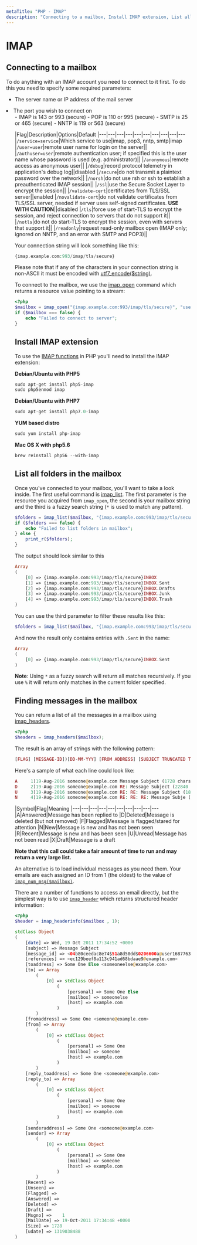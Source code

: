 ```yaml
---
metaTitle: "PHP - IMAP"
description: "Connecting to a mailbox, Install IMAP extension, List all folders in the mailbox, Finding messages in the mailbox"
---
```


# IMAP



## Connecting to a mailbox


To do anything with an IMAP account you need to connect to it first. To do this you need to specify some required parameters:

- The server name or IP address of the mail server
<li>The port you wish to connect on
<ul>
- IMAP is 143 or 993 (secure)
- POP is 110 or 995 (secure)
- SMTP is 25 or 465 (secure)
- NNTP is 119 or 563 (secure)

|Flag|Description|Options|Default
|---|---|---|---|---|---|---|---|---|---
|`/service=service`|Which service to use|imap, pop3, nntp, smtp|imap
|`/user=user`|remote user name for login on the server||
|`/authuser=user`|remote authentication user; if specified this is the user name whose password is used (e.g. administrator)||
|`/anonymous`|remote access as anonymous user||
|`/debug`|record protocol telemetry in application's debug log||disabled
|`/secure`|do not transmit a plaintext password over the network||
|`/norsh`|do not use rsh or ssh to establish a preauthenticated IMAP session||
|`/ssl`|use the Secure Socket Layer to encrypt the session||
|`/validate-cert`|certificates from TLS/SSL server||enabled
|`/novalidate-cert`|do not validate certificates from TLS/SSL server, needed if server uses self-signed certificates. **USE WITH CAUTION**||disabled
|`/tls`|force use of start-TLS to encrypt the session, and reject connection to servers that do not support it||
|`/notls`|do not do start-TLS to encrypt the session, even with servers that support it||
|`/readonly`|request read-only mailbox open (IMAP only; ignored on NNTP, and an error with SMTP and POP3)||

Your connection string will look something like this:

```php
{imap.example.com:993/imap/tls/secure}

```

Please note that if any of the characters in your connection string is non-ASCII it must be encoded with [utf7_encode($string)](https://php.net/manual/en/function.imap-utf7-encode.php).

To connect to the mailbox, we use the [imap_open](https://secure.php.net/manual/en/function.imap-open.php) command which returns a resource value pointing to a stream:

```php
<?php
$mailbox = imap_open("{imap.example.com:993/imap/tls/secure}", "username", "password");
if ($mailbox === false) {
    echo "Failed to connect to server";
}

```



## Install IMAP extension


To use the [IMAP functions](http://www.php.net/imap) in PHP you'll need to install the IMAP extension:

**Debian/Ubuntu with PHP5**

```php
sudo apt-get install php5-imap
sudo php5enmod imap

```

**Debian/Ubuntu with PHP7**

```php
sudo apt-get install php7.0-imap

```

**YUM based distro**

```php
sudo yum install php-imap

```

**Mac OS X  with php5.6**

```php
brew reinstall php56 --with-imap

```



## List all folders in the mailbox


Once you've connected to your mailbox, you'll want to take a look inside. The first useful command is [imap_list](https://secure.php.net/manual/en/function.imap-list.php). The first parameter is the resource you acquired from `imap_open`, the second is your mailbox string and the third is a fuzzy search string (`*` is used to match any pattern).

```php
$folders = imap_list($mailbox, "{imap.example.com:993/imap/tls/secure}", "*");
if ($folders === false) {
    echo "Failed to list folders in mailbox";
} else {
    print_r($folders);
}

```

The output should look similar to this

```php
Array
(
    [0] => {imap.example.com:993/imap/tls/secure}INBOX
    [1] => {imap.example.com:993/imap/tls/secure}INBOX.Sent
    [2] => {imap.example.com:993/imap/tls/secure}INBOX.Drafts
    [3] => {imap.example.com:993/imap/tls/secure}INBOX.Junk
    [4] => {imap.example.com:993/imap/tls/secure}INBOX.Trash
)

```

You can use the third parameter to filter these results like this:

```php
$folders = imap_list($mailbox, "{imap.example.com:993/imap/tls/secure}", "*.Sent");

```

And now the result only contains entries with `.Sent` in the name:

```php
Array
(
    [0] => {imap.example.com:993/imap/tls/secure}INBOX.Sent
)

```

**Note**: Using `*` as a fuzzy search will return all matches recursively. If you use `%` it will return only matches in the current folder specified.



## Finding messages in the mailbox


You can return a list of all the messages in a mailbox using [imap_headers](https://secure.php.net/manual/en/function.imap-headers.php).

```php
<?php
$headers = imap_headers($mailbox);

```

The result is an array of strings with the following pattern:

```php
[FLAG] [MESSAGE-ID])[DD-MM-YYY] [FROM ADDRESS] [SUBJECT TRUNCATED TO 25 CHAR] ([SIZE] chars)

```

Here's a sample of what each line could look like:

```php
A     1)19-Aug-2016 someone@example.com Message Subject (1728 chars)
D     2)19-Aug-2016 someone@example.com RE: Message Subject (22840 chars)
U     3)19-Aug-2016 someone@example.com RE: RE: Message Subject (1876 chars)
N     4)19-Aug-2016 someone@example.com RE: RE: RE: Message Subje (1741 chars)

```

|Symbol|Flag|Meaning
|---|---|---|---|---|---|---|---|---|---
|A|Answered|Message has been replied to
|D|Deleted|Message is deleted (but not removed)
|F|Flagged|Message is flagged/stared for attention
|N|New|Message is new and has not been seen
|R|Recent|Message is new and has been seen
|U|Unread|Message has not been read
|X|Draft|Message is a draft

**Note that this call could take a fair amount of time to run and may return a very large list.**

An alternative is to load individual messages as you need them. Your emails are each assigned an ID from 1 (the oldest) to the value of [`imap_num_msg($mailbox)`](https://secure.php.net/manual/en/function.imap-num-msg.php).

There are a number of functions to access an email directly, but the simplest way is to use
[`imap_header`](https://secure.php.net/manual/en/function.imap-header.php) which returns structured header information:

```php
<?php
$header = imap_headerinfo($mailbox , 1);

stdClass Object
(
    [date] => Wed, 19 Oct 2011 17:34:52 +0000
    [subject] => Message Subject
    [message_id] => <04b80ceedac8e74$51a8d50dd$0206600a@user1687763490>
    [references] => <ec129beef8a113c941ad68bdaae9@example.com>
    [toaddress] => Some One Else <someoneelse@example.com>
    [to] => Array
        (
            [0] => stdClass Object
                (
                    [personal] => Some One Else
                    [mailbox] => someonelse
                    [host] => example.com
                )
        )
    [fromaddress] => Some One <someone@example.com>
    [from] => Array
        (
            [0] => stdClass Object
                (
                    [personal] => Some One
                    [mailbox] => someone
                    [host] => example.com
                )
        )
    [reply_toaddress] => Some One <someone@example.com>
    [reply_to] => Array
        (
            [0] => stdClass Object
                (
                    [personal] => Some One
                    [mailbox] => someone
                    [host] => example.com
                )
        )
    [senderaddress] => Some One <someone@example.com>
    [sender] => Array
        (
            [0] => stdClass Object
                (
                    [personal] => Some One
                    [mailbox] => someone
                    [host] => example.com
                )
        )
    [Recent] =>  
    [Unseen] =>  
    [Flagged] =>  
    [Answered] =>  
    [Deleted] =>  
    [Draft] =>  
    [Msgno] =>    1
    [MailDate] => 19-Oct-2011 17:34:48 +0000
    [Size] => 1728
    [udate] => 1319038488
)

```

